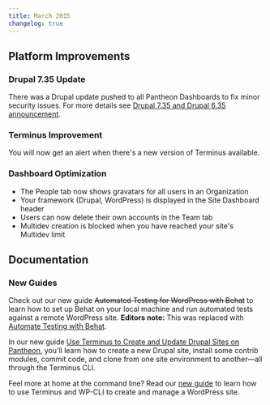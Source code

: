 ```yaml
---
title: March 2015
changelog: true
---
```

## Platform Improvements

### Drupal 7.35 Update
There was a Drupal update pushed to all Pantheon Dashboards to fix minor security issues. For more details see [Drupal 7.35 and Drupal 6.35 announcement](https://www.drupal.org/drupal-7.35).

### Terminus Improvement  
You will now get an alert when there's a new version of Terminus available.

### Dashboard Optimization
- The People tab now shows gravatars for all users in an Organization  
- Your framework (Drupal, WordPress) is displayed in the Site Dashboard header  
- Users can now delete their own accounts in the Team tab  
- Multidev creation is blocked when you have reached your site's Multidev limit


## Documentation
### New Guides

Check out our new guide <strike>Automated Testing for WordPress with Behat</strike> to learn how to set up Behat on your local machine and run automated tests against a remote WordPress site. **Editors note:** This was replaced with [Automate Testing with Behat](/guides/behat/).

In our new guide [Use Terminus to Create and Update Drupal Sites on Pantheon](/guides/terminus-drupal-site-management/), you'll learn how to create a new Drupal site, install some contrib modules, commit code, and clone from one site environment to another—all through the Terminus CLI.

Feel more at home at the command line? Read our [new guide](/guides/wordpress-commandline/) to learn how to use Terminus and WP-CLI to create and manage a WordPress site.
